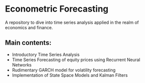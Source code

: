 # Econometric Forecasting

A repository to dive into time series analysis applied in the realm of economics and finance.
## Main contents:

* Introductory Time Series Analysis
* Time Series Forecasting of equity prices using Recurrent Neural Networks
* Rudimentary GARCH model for volatility forecasting
* Implementation of State Space Models and Kalman Filters
